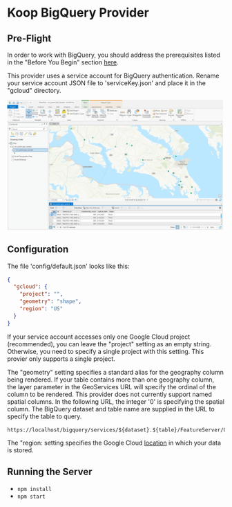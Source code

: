 # Koop BigQuery Provider

## Pre-Flight

In order to work with BigQuery, you should address the prerequisites listed in the "Before You Begin" section [here](https://github.com/googleapis/nodejs-bigquery#quickstart).

This provider uses a service account for BigQuery authentication. Rename your service account JSON file to 'serviceKey.json' and place it in the "gcloud" directory. 

<img src="./assets/arcgis_pro_koop_bigquery.png" width="500">

## Configuration

The file 'config/default.json' looks like this:

```json
{
  "gcloud": {
    "project": "",
    "geometry": "shape",
    "region": "US"
  }
}
```

If your service account accesses only one Google Cloud project (recommended), you can leave the "project" setting as an empty string. Otherwise, you need to specify a single project with this setting. This provier only supports a single project.

The "geometry" setting specifies a standard alias for the geography column being rendered. If your table contains more than one geography column, the layer parameter in the GeoServices URL will specify the ordinal of the column to be rendered. This provider does not currently support named spatial columns. In the following URL, the integer '0' is specifying the spatial column. The BigQuery dataset and table name are supplied in the URL to specify the table to query.

```
https://localhost/bigquery/services/${dataset}.${table}/FeatureServer/0/query
```

The "region: setting specifies the Google Cloud [location](https://cloud.google.com/bigquery/docs/locations) in which your data is stored.

## Running the Server
- `npm install`
- `npm start`